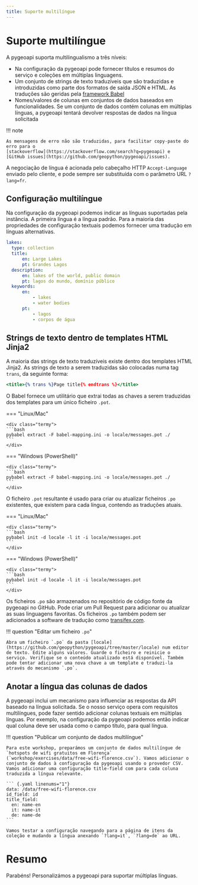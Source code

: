 ```yaml
---
title: Suporte multilíngue
---
```


# Suporte multilíngue

A pygeoapi suporta multilingualismo a três níveis:

- Na configuração da pygeoapi pode fornecer títulos e resumos do serviço e coleções em múltiplas linguagens.
- Um conjunto de strings de texto traduzíveis que são traduzidas e introduzidas como parte dos formatos de saída JSON e HTML. As traduções são geridas pela [framework Babel](https://babel.pocoo.org)
- Nomes/valores de colunas em conjuntos de dados baseados em funcionalidades. Se um conjunto de dados contém colunas em múltiplas línguas, a pygeoapi tentará devolver respostas de dados na língua solicitada

!!! note

    As mensagens de erro não são traduzidas, para facilitar copy-paste do erro para o 
    [stackoverflow](https://stackoverflow.com/search?q=pygeoapi) e 
    [GitHub issues](https://github.com/geopython/pygeoapi/issues).

A negociação de língua é acionada pelo cabeçalho HTTP `Accept-Language` enviado pelo cliente, e pode sempre ser substituída com o parâmetro URL `?lang=fr`.

## Configuração multilíngue

Na configuração da pygeoapi podemos indicar as línguas suportadas pela instância. A primeira língua é a língua padrão. Para a maioria das propriedades de configuração textuais podemos fornecer uma tradução em línguas alternativas.

``` {.yaml linenums="1"}
lakes:
  type: collection
  title:
      en: Large Lakes
      pt: Grandes Lagos
  description:
      en: lakes of the world, public domain
      pt: lagos do mundo, domínio público
  keywords:
      en:
          - lakes
          - water bodies
      pt:
          - lagos
          - corpos de água
```

## Strings de texto dentro de templates HTML Jinja2

A maioria das strings de texto traduzíveis existe dentro dos templates HTML Jinja2. As strings de texto a serem traduzidas são colocadas numa tag `trans`, da seguinte forma:

``` {.html linenums="1"}
<title>{% trans %}Page title{% endtrans %}</title>
```

O Babel fornece um utilitário que extrai todas as chaves a serem traduzidas dos templates para um único ficheiro `.pot`. 

=== "Linux/Mac"

    <div class="termy">
    ```bash
    pybabel extract -F babel-mapping.ini -o locale/messages.pot ./
    ```
    </div>

=== "Windows (PowerShell)"

    <div class="termy">
    ```bash
    pybabel extract -F babel-mapping.ini -o locale/messages.pot ./
    ```
    </div>

O ficheiro `.pot` resultante é usado para criar ou atualizar ficheiros `.po` existentes, que existem para cada língua, contendo as traduções atuais.

=== "Linux/Mac"

    <div class="termy">
    ```bash
    pybabel init -d locale -l it -i locale/messages.pot
    ```
    </div>

=== "Windows (PowerShell)"

    <div class="termy">
    ```bash
    pybabel init -d locale -l it -i locale/messages.pot
    ```
    </div>

Os ficheiros `.po` são armazenados no repositório de código fonte da pygeoapi no GitHub. Pode criar um Pull Request para adicionar ou atualizar as suas linguagens favoritas. Os ficheiros `.po` também podem ser adicionados a software de tradução como [transifex.com](https://transifex.com). 

!!! question "Editar um ficheiro `.po`"

    Abra um ficheiro `.po` da pasta [locale](https://github.com/geopython/pygeoapi/tree/master/locale) num editor de texto. Edite alguns valores. Guarde o ficheiro e reinicie o serviço. Verifique se o conteúdo atualizado está disponível. Também pode tentar adicionar uma nova chave a um template e traduzi-la através do mecanismo `.po`.

## Anotar a língua das colunas de dados

A pygeoapi inclui um mecanismo para influenciar as respostas da API baseado na língua solicitada. Se o nosso serviço opera com requisitos multilíngues, pode fazer sentido adicionar colunas textuais em múltiplas línguas. Por exemplo, na configuração da pygeoapi podemos então indicar qual coluna deve ser usada como o campo título, para qual língua. 

!!! question "Publicar um conjunto de dados multilíngue"

    Para este workshop, preparámos um conjunto de dados multilíngue de `hotspots de wifi gratuitos em Florença` (`workshop/exercises/data/free-wifi-florence.csv`). Vamos adicionar o conjunto de dados à configuração da pygeoapi usando o provedor CSV. Vamos adicionar uma configuração title-field com para cada coluna traduzida a língua relevante.

    ``` {.yaml linenums="1"}
    data: /data/free-wifi-florence.csv
    id_field: id
    title_field: 
      en: name-en
      it: name-it
      de: name-de
    ```

    Vamos testar a configuração navegando para a página de itens da coleção e mudando a língua anexando `?lang=it`, `?lang=de` ao URL.

# Resumo

Parabéns! Personalizámos a pygeoapi para suportar múltiplas línguas.